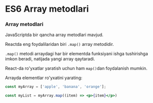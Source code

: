 # ES6 Array metodlari

### Array metodlari

JavaScriptda bir qancha array metodlari mavjud.

Reactda eng foydalilaridan biri `.map()` array metodidir.

`.map()` metodi arraydagi har bir elementda funksiyani ishga tushirishga imkon beradi, natijada yangi array qaytaradi.

React-da ro'yxatlar yaratish uchun ham `map()`dan foydalanish mumkin.

Arrayda elementlar ro'yxatini yarating:

```jsx
const myArray = ['apple', 'banana', 'orange'];

const myList = myArray.map((item) => <p>{item}</p>)
```
